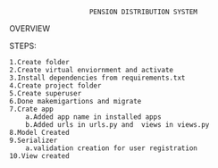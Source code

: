 
                        PENSION DISTRIBUTION SYSTEM


OVERVIEW



STEPS:


    1.Create folder
    2.Create virtual enviornment and activate
    3.Install dependencies from requirements.txt
    4.Create project folder
    5.Create superuser
    6.Done makemigartions and migrate
    7.Crate app
        a.Added app name in installed apps 
        b.Added urls in urls.py and  views in views.py
    8.Model Created 
    9.Serializer 
        a.validation creation for user registration
    10.View created
    